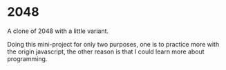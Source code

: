 # 2048

A clone of 2048 with a little variant.

Doing this mini-project for only two purposes, one is to practice more with the origin javascript, the other reason is that I could learn more about programming.
